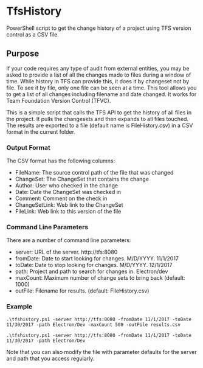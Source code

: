 # TfsHistory
PowerShell script to get the change history of a project using TFS version control as a CSV file. 

## Purpose
If your code requires any type of audit from external entities, you may be asked to provide a list of all the changes made to files during a window of time. While history in TFS can provide this, it does it by changeset not by file. To see it by file, only one file can be seen at a time. This tool allows you to get a list of all changes including filename and date changed. It works for Team Foundation Version Control (TFVC). 

This is a simple script that calls the TFS API to get the history of all files in the project. It pulls the changesets and then expands to all files touched. The results are exported to a file (default name is FileHistory.csv) in a CSV format in the current folder.

### Output Format
The CSV format has the following columns:
- FileName: The source control path of the file that was changed
- ChangeSet: The ChangeSet that contains the change
- Author: User who checked in the change
- Date: Date the ChangeSet was checked in
- Comment: Comment on the check in
- ChangeSetLink: Web link to the ChangeSet
- FileLink: Web link to this version of the file

### Command Line Parameters
There are a number of command line parameters:
- server: URL of the server. http://tfs:8080
- fromDate: Date to start looking for changes. M/D/YYYY. 11/1/2017
- toDate: Date to stop looking for changes. M/D/YYYY. 12/1/2017
- path: Project and path to search for changes in. Electron/dev
- maxCount: Maximum number of change sets to bring back (default: 1000)
- outFile: Filename for results. (default: FileHistory.csv) 

### Example

    .\tfshistory.ps1 -server http://tfs:8080 -fromDate 11/1/2017 -toDate 11/30/2017 -path Electron/Dev -maxCount 500 -outFile results.csv

    .\tfshistory.ps1 -server http://tfs:8080 -fromDate 11/1/2017 -toDate 11/30/2017 -path Electron/Dev
    
Note that you can also modify the file with parameter defaults for the server and path that you access regularly.
